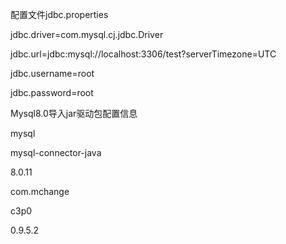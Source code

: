 配置文件jdbc.properties

 

jdbc.driver=com.mysql.cj.jdbc.Driver

jdbc.url=jdbc:mysql://localhost:3306/test?serverTimezone=UTC

jdbc.username=root

jdbc.password=root

 

Mysql8.0导入jar驱动包配置信息

<dependency>

   <groupId>mysql</groupId>

   <artifactId>mysql-connector-java</artifactId>

   <version>8.0.11</version>

</dependency>   

<dependency>

   <groupId>com.mchange</groupId>

   <artifactId>c3p0</artifactId>

   <version>0.9.5.2</version>

  </dependency>